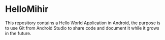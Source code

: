 # HelloMihir
This repository contains a Hello World Application in Android, the purpose is to use Git from Android Studio to share code and document it while it grows in the future.
